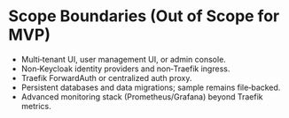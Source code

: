 # Scope Boundaries (Out of Scope for MVP)
- Multi‑tenant UI, user management UI, or admin console.
- Non‑Keycloak identity providers and non‑Traefik ingress.
- Traefik ForwardAuth or centralized auth proxy.
- Persistent databases and data migrations; sample remains file‑backed.
- Advanced monitoring stack (Prometheus/Grafana) beyond Traefik metrics.
